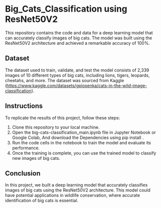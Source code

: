 # Big_Cats_Classification using ResNet50V2

This repository contains the code and data for a deep learning model that can accurately classify images of big cats. The model was built using the ResNet50V2 architecture and achieved a remarkable accuracy of 100%.

## Dataset 
The dataset used to train, validate, and test the model consists of 2,339 images of 10 different types of big cats, including lions, tigers, leopards, cheetahs, and more. The dataset was sourced from Kaggle (https://www.kaggle.com/datasets/gpiosenka/cats-in-the-wild-image-classification).<br>

## Instructions
To replicate the results of this project, follow these steps:

 1. Clone this repository to your local machine.
 2. Open the big-cats-classification_main.ipynb file in Jupyter Notebook or Google Colab, And download the Dependencies using pip install .
 3. Run the code cells in the notebook to train the model and evaluate its performance.
 4. Once the training is complete, you can use the trained model to classify new images of big cats.
 
## Conclusion
In this project, we built a deep learning model that accurately classifies images of big cats using the ResNet50V2 architecture. This model could have potential applications in wildlife conservation, where accurate identification of big cats is essential.
